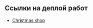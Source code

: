 ## Ссылки на деплой работ

- [Christmas shop](https://polyakov-artem.github.io/JSFE2024Q4/christmas-shop-3/)
